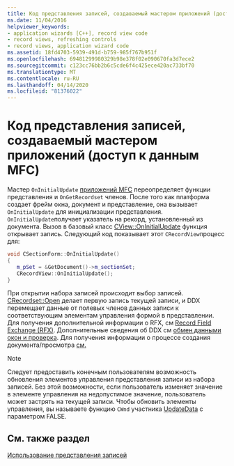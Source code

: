 ```yaml
---
title: Код представления записей, создаваемый мастером приложений (доступ к данным MFC)
ms.date: 11/04/2016
helpviewer_keywords:
- application wizards [C++], record view code
- record views, refreshing controls
- record views, application wizard code
ms.assetid: 18fd4703-5939-491d-b759-985f767b951f
ms.openlocfilehash: 69481299980329b98e378f02e090670fa3d7ece2
ms.sourcegitcommit: c123cc76bb2b6c5cde6f4c425ece420ac733bf70
ms.translationtype: MT
ms.contentlocale: ru-RU
ms.lasthandoff: 04/14/2020
ms.locfileid: "81376022"
---
```

# <a name="record-view-code-created-by-application-wizard--mfc-data-access"></a>Код представления записей, создаваемый мастером приложений (доступ к данным MFC)

Мастер `OnInitialUpdate` [приложений MFC](../mfc/reference/database-support-mfc-application-wizard.md) переопределяет функции представления и `OnGetRecordset` членов. После того как платформа создает фрейм окна, документ и представление, она вызывает `OnInitialUpdate` для инициализации представления. `OnInitialUpdate`получает указатель на рекорд, установленный из документа. Вызов в базовый класс [CView::OnInitialUpdate](../mfc/reference/cview-class.md#oninitialupdate) функция открывает запись. Следующий код показывает этот `CRecordView`процесс для:

```cpp
void CSectionForm::OnInitialUpdate()
{
   m_pSet = &GetDocument()->m_sectionSet;
   CRecordView::OnInitialUpdate();
}
```

При открытии набора записей происходит выбор записей. [CRecordset::Open](../mfc/reference/crecordset-class.md#open) делает первую запись текущей записи, и DDX перемещает данные от полевых членов данных записи к соответствующим элементам управления формой в представлении. Для получения дополнительной информации о RFX, см [Record Field Exchange (RFX)](../data/odbc/record-field-exchange-rfx.md). Дополнительные сведения об DDX см [обмен данными окон и проверка](../mfc/dialog-data-exchange-and-validation.md). Для получения информации о процессе создания документа/просмотра [см.](../mfc/using-the-classes-to-write-applications-for-windows.md)

> [!NOTE]
> Следует предоставить конечным пользователям возможность обновления элементов управления представления записи из набора записей. Без этой возможности, если пользователь изменяет значение в элементе управления на недопустимое значение, пользователь может застрять на текущей записи. Чтобы обновить элементы управления, вы называете функцию `CWnd` участника [UpdateData](../mfc/reference/cwnd-class.md#updatedata) с параметром FALSE.

## <a name="see-also"></a>См. также раздел

[Использование представления записей](../data/using-a-record-view-mfc-data-access.md)
